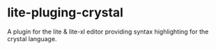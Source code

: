# lite-pluging-crystal
A plugin for the lite &amp; lite-xl editor providing syntax highlighting for the crystal language.
